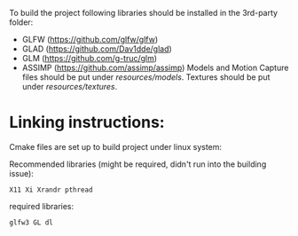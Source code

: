 To build the project following libraries should be installed in the 3rd-party folder:
- GLFW (https://github.com/glfw/glfw)
- GLAD (https://github.com/Dav1dde/glad)
- GLM (https://github.com/g-truc/glm)
- ASSIMP (https://github.com/assimp/assimp)
Models and Motion Capture files should be put under *resources/models*.
Textures should be put under *resources/textures*.

# Linking instructions:
Cmake files are set up to build project under linux system:

Recommended libraries (might be required, didn't run into the building issue):
```
X11 Xi Xrandr pthread
```
required libraries:
```
glfw3 GL dl
```
